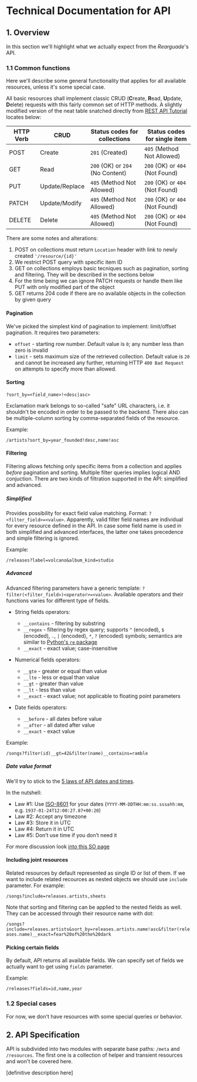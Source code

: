 # Technical Documentation for API

## 1. Overview

In this section we'll highlight what we actually expect from the *Rearguade*'s API.

### 1.1 Common functions

Here we'll describe some general functionality that applies for all available resources, unless
it's some special case.

All basic resources shall implement classic CRUD (**C**reate, **R**ead, **U**pdate, **D**elete)
requests with this fairly common set of HTTP methods. A slightly modified version of the neat table
snatched directly from [REST API Tutorial](restapitutorial.com) locates below:

| HTTP Verb |      CRUD      |   Status codes for collections   |  Status codes for single item   |
|-----------|----------------|----------------------------------|---------------------------------|
| POST      | Create         | `201` (Created)                  | `405` (Method Not Allowed)      |
| GET       | Read           | `200` (OK) or `204` (No Content) | `200` (OK) or `404` (Not Found) |
| PUT       | Update/Replace | `405` (Method Not Allowed)       | `200` (OK) or `404` (Not Found) |
| PATCH     | Update/Modify  | `405` (Method Not Allowed)       | `200` (OK) or `404` (Not Found) |
| DELETE    | Delete         | `405` (Method Not Allowed)       | `200` (OK) or `404` (Not Found) |

There are some notes and alterations:

1. POST on collections must return `Location` header with link to newly created `'/resource/{id}'`
2. We restrict POST query with specific item ID
3. GET on collections employs basic tecniques such as pagination, sorting and filtering. They will
be described in the sections below
4. For the time being we can ignore PATCH requests or handle them like PUT with only modified part
of the object
5. GET returns 204 code if there are no available objects in the collection by given query

#### Pagination

We've picked the simplest kind of pagination to implement: limit/offset pagination. It requires
two parameters:

- `offset` - starting row number. Default value is `0`; any number less than zero is invalid
- `limit` - sets maximum size of the retrieved collection. Default value is `20` and cannot be
increased any further, returning HTTP `400 Bad Request` on attempts to specify more than allowed.
  
#### Sorting

`?sort_by=<field_name>!<desc|asc>`

Exclamation mark belongs to so-called "safe" URL characters, i.e. it shouldn't be encoded in order
to be passed to the backend. There also can be multiple-column sorting by comma-separated fields
of the resource.

Example:

`/artists?sort_by=year_founded!desc,name!asc`

#### Filtering

Filtering allows fetching only specific items from a collection and applies *before* pagination and
sorting. Multiple filter queries implies logical AND conjuction. There are two kinds of filtration
supported in the API: simplified and advanced.

##### Simplified

Provides possibility for exact field value matching. Format: `?<filter_field>=<value>`. Apparently,
valid filter field names are individual for every resource defined in the API. In case some field
name is used in both simplified and advanced interfaces, the latter one takes precedence and
simple filtering is ignored.

Example: 

`/releases?label=volcano&album_kind=studio`

##### Advanced

Advanced filtering parameters have a generic template: `?filter(<filter_field>)<operator>=<value>`.
Available operators and their functions varies for different type of fields.

- String fields operators:
  - `__contains` - filtering by substring
  - `__regex` - filtering by regex query; supports `^` (encoded), `$` (encoded), `.`,
`|` (encoded), `*`, `?` (encoded) symbols;
semantics are similar to [Python's `re` package](https://docs.python.org/3/library/re.html)
  - `__exact` - exact value; case-insensitive

- Numerical fields operators:
  - `__gte` - greater or equal than value
  - `__lte` - less or equal than value
  - `__gt` - greater than value
  - `__lt` - less than value
  - `__exact` - exact value; not applicable to floating point parameters

- Date fields operators:
  - `__before` - all dates before value
  - `__after` - all dated after value
  - `__exact` - exact value

Example:

`/songs?filter(id)__gt=42&filter(name)__contains=ramble`

##### Date value format

We'll try to stick to the
[5 laws of API dates and times](http://apiux.com/2013/03/20/5-laws-api-dates-and-times/).

In the nutshell:

- Law #1: Use [ISO-8601](https://www.iso.org/iso-8601-date-and-time-format.html) for your dates
(`YYYY-MM-DDTHH:mm:ss.sss±hh:mm`, e.g. `1937-01-24T12:00:27.87+00:20`)
- Law #2: Accept any timezone
- Law #3: Store it in UTC
- Law #4: Return it in UTC
- Law #5: Don’t use time if you don’t need it

For more discussion look [into this SO page](https://stackoverflow.com/questions/9581692/recommended-date-format-for-rest-get-api)

#### Including joint resources

Related resources by default represented as single ID or list of them. If we want to include related
recources as nested objects we should use `include` parameter. For example:

`/songs?include=releases.artists,sheets`

Note that sorting and filtering can be applied to the nested fields as well. They can be accessed
through their resource name with dot:

`/songs?include=releases.artists&sort_by=releases.artists.name!asc&filter(releases.name)__exact=fear%20of%20the%20dark`

#### Picking certain fields

By default, API returns all available fields. We can specify set of fields we actually want to get
using `fields` parameter. 

Example:

`/releases?fields=id,name,year`

### 1.2 Special cases

For now, we don't have resources with some special queries or behavior.

## 2. API Specification

API is subdivided into two modules with separate base paths: `/meta` and `/resources`. The first one
is a collection of helper and transient resources and won't be covered here.

[definitive description here]
